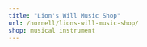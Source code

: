 ```yaml
---
title: "Lion's Will Music Shop"
url: /hornell/lions-will-music-shop/
shop: musical instrument
---
```

